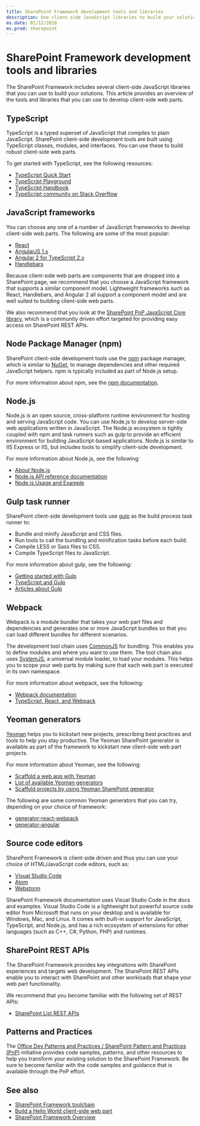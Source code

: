 ```yaml
---
title: SharePoint Framework development tools and libraries
description: Use client-side JavaScript libraries to build your solutions and develop client-side web parts.
ms.date: 01/12/2018
ms.prod: sharepoint
---
```



# SharePoint Framework development tools and libraries

The SharePoint Framework includes several client-side JavaScript libraries that you can use to build your solutions. This article provides an overview of the tools and libraries that you can use to develop client-side web parts.

## TypeScript

TypeScript is a typed superset of JavaScript that compiles to plain JavaScript. SharePoint client-side development tools are built using TypeScript classes, modules, and interfaces. You can use these to build robust client-side web parts. 

To get started with TypeScript, see the following resources:

* [TypeScript Quick Start](https://www.typescriptlang.org/docs/tutorial.html)
* [TypeScript Playground](https://www.typescriptlang.org/play/index.html)
* [TypeScript Handbook](https://www.typescriptlang.org/docs/handbook/basic-types.html)
* [TypeScript community on Stack Overflow](https://stackoverflow.com/questions/tagged/typescript)

## JavaScript frameworks
You can choose any one of a number of JavaScript frameworks to develop client-side web parts. The following are some of the most popular:

* [React](https://facebook.github.io/react/)
* [AngularJS 1.x](https://docs.angularjs.org/tutorial)
* [Angular 2 for TypeScript 2.x](https://angular.io/guide/quickstart)
* [Handlebars](http://handlebarsjs.com/)

Because client-side web parts are components that are dropped into a SharePoint page, we recommend that you choose a JavaScript framework that supports a similar component model. Lightweight frameworks such as React, Handlebars, and Angular 2 all support a component model and are well suited to building client-side web parts. 

We also recommend that you look at the [SharePoint PnP JavaScript Core library](https://github.com/SharePoint/PnP-JS-Core), which is a community driven effort targeted for providing easy access on SharePoint REST APIs. 

## Node Package Manager (npm)

SharePoint client-side development tools use the [npm](https://www.npmjs.com/) package manager, which is similar to [NuGet](https://www.nuget.org/), to manage dependencies and other required JavaScript helpers. npm is typically included as part of Node.js setup.

For more information about npm, see the [npm documentation](https://docs.npmjs.com/).

## Node.js

Node.js is an open source, cross-platform runtime environment for hosting and serving JavaScript code. You can use Node.js to develop server-side web applications written in JavaScript. The Node.js ecosystem is tightly coupled with npm and task runners such as gulp to provide an efficient environment for building JavaScript-based applications. Node.js is similar to IIS Express or IIS, but includes tools to simplify client-side development. 

For more information about Node.js, see the following:

* [About Node.js](https://nodejs.org/en/about/)
* [Node.js API reference documentation](https://nodejs.org/api/)
* [Node.js Usage and Example](https://nodejs.org/api/synopsis.html)

## Gulp task runner
SharePoint client-side development tools use [gulp](http://gulpjs.com/) as the build process task runner to:

* Bundle and minify JavaScript and CSS files.
* Run tools to call the bundling and minification tasks before each build.
* Compile LESS or Sass files to CSS.
* Compile TypeScript files to JavaScript.

For more information about gulp, see the following:

* [Getting started with Gulp](https://github.com/gulpjs/gulp/blob/master/docs/getting-started.md)
* [TypeScript and Gulp](https://www.typescriptlang.org/docs/handbook/gulp.html)
* [Articles about Gulp](https://github.com/gulpjs/gulp/blob/master/docs/README.md#articles)

## Webpack

Webpack is a module bundler that takes your web part files and dependencies and generates one or more JavaScript bundles so that you can load different bundles for different scenarios.

The development tool chain uses [CommonJS](https://webpack.js.org/) for bundling. This enables you to define modules and where you want to use them. The tool chain also uses [SystemJS](https://github.com/systemjs/systemjs), a universal module loader, to load your modules. This helps you to scope your web parts by making sure that each web part is executed in its own namespace.

For more information about webpack, see the following:

* [Webpack documentation](https://webpack.js.org/)
* [TypeScript, React, and Webpack](https://www.typescriptlang.org/docs/handbook/react-&-webpack.html)

## Yeoman generators

[Yeoman](http://yeoman.io/) helps you to kickstart new projects, prescribing best practices and tools to help you stay productive. The Yeoman SharePoint generator is available as part of the framework to kickstart new client-side web part projects. 

For more information about Yeoman, see the following:

* [Scaffold a web app with Yeoman](http://yeoman.io/codelab/index.html)
* [List of available Yeoman generators](http://yeoman.io/generators/)
* [Scaffold projects by using Yeoman SharePoint generator](toolchain/scaffolding-projects-using-yeoman-sharepoint-generator.md)

The following are some common Yeoman generators that you can try, depending on your choice of framework:

* [generator-react-webpack](https://github.com/react-webpack-generators/generator-react-webpack)
* [generator-angular](https://www.npmjs.com/package/generator-angular)

## Source code editors

SharePoint Framework is client-side driven and thus you can use your choice of HTML/JavaScript code editors, such as:

* [Visual Studio Code](https://code.visualstudio.com/)
* [Atom](https://atom.io)
* [Webstorm](https://www.jetbrains.com/webstorm)

SharePoint Framework documentation uses Visual Studio Code in the docs and examples. Visual Studio Code is a lightweight but powerful source code editor from Microsoft that runs on your desktop and is available for Windows, Mac, and Linux. It comes with built-in support for JavaScript, TypeScript, and Node.js, and has a rich ecosystem of extensions for other languages (such as C++, C#, Python, PHP) and runtimes.

## SharePoint REST APIs

The SharePoint Framework provides key integrations with SharePoint experiences and targets web development. The SharePoint REST APIs enable you to interact with  SharePoint and other workloads that shape your web part functionality. 

We recommend that you become familiar with the following set of REST APIs:

* [SharePoint List REST APIs](../sp-add-ins/working-with-lists-and-list-items-with-rest.md)

## Patterns and Practices

The [Office Dev Patterns and Practices / SharePoint Pattern and Practices (PnP)](http://aka.ms/officedevpnp) initiative provides code samples, patterns, and other resources to help you transform your existing solution to the SharePoint Framework. Be sure to become familiar with the code samples and guidance that is available through the PnP effort.

## See also

- [SharePoint Framework toolchain](toolchain/sharepoint-framework-toolchain.md)
- [Build a Hello World client-side web part](web-parts/get-started/build-a-hello-world-web-part.md)
- [SharePoint Framework Overview](sharepoint-framework-overview.md)
